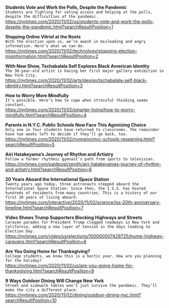 **Students Vote and Work the Polls, Despite the Pandemic**\
`Students are fighting for voting access and helping at the polls, despite the difficulties of the pandemic.`\
https://nytimes.com/2020/11/02/us/students-vote-and-work-the-polls-despite-the-pandemic.html?searchResultPosition=1

**Stopping Online Vitriol at the Roots**\
`With the election upon us, we’re awash in misleading and angry information. Here’s what we can do.`\
https://nytimes.com/2020/11/02/technology/stopping-election-misinformation.html?searchResultPosition=2

**With New Show, Tschabalala Self Explores Black American Identity**\
`The 30-year-old artist is having her first major gallery exhibition in New York City.`\
https://nytimes.com/2020/11/02/arts/design/tschabalala-self-black-identity.html?searchResultPosition=3

**How to Worry More Mindfully**\
`It’s possible. Here’s how to cope when stressful thinking seems constant.`\
https://nytimes.com/2020/11/02/smarter-living/how-to-worry-mindfully.html?searchResultPosition=4

**Parents in N.Y.C. Public Schools Now Face This Agonizing Choice**\
`Only one in four students have returned to classrooms. The remainder have two weeks left to decide if they’ll go back, too.`\
https://nytimes.com/2020/11/02/nyregion/nyc-schools-reopening.html?searchResultPosition=5

**Airi Hatakeyama’s Journey of Rhythm and Artistry**\
`Follow a former rhythmic gymnast’s path from sports to television.`\
https://nytimes.com/paidpost/zenith/airi-hatakeyamas-journey-of-rhythm-and-artistry.html?searchResultPosition=6

**20 Years Aboard the International Space Station**\
`Twenty years ago today, three astronauts stepped aboard the International Space Station. Since then, the I.S.S. has hosted hundreds of residents from many countries. This is a history of our first 20 years of living aboard.`\
https://nytimes.com/interactive/2020/11/02/science/iss-20th-anniversary-timeline.html?searchResultPosition=7

**Video Shows Trump Supporters Blocking Highways and Streets**\
`Caravan parades for President Trump clogged roadways in New York and California, adding a new layer of tension in the days leading to Election Day.`\
https://nytimes.com/video/us/elections/100000007429725/trump-highway-caravans.html?searchResultPosition=8

**Are You Going Home for Thanksgiving?**\
`College students, we know this is a hectic year. How are you planning for the holiday?`\
https://nytimes.com/2020/11/02/us/are-you-going-home-for-thanksgiving.html?searchResultPosition=9

**9 Ways Outdoor Dining Will Change New York**\
`Street and sidewalk tables won’t just survive the pandemic. They’ll make the city a different place.`\
https://nytimes.com/2020/11/02/dining/outdoor-dining-nyc.html?searchResultPosition=10

